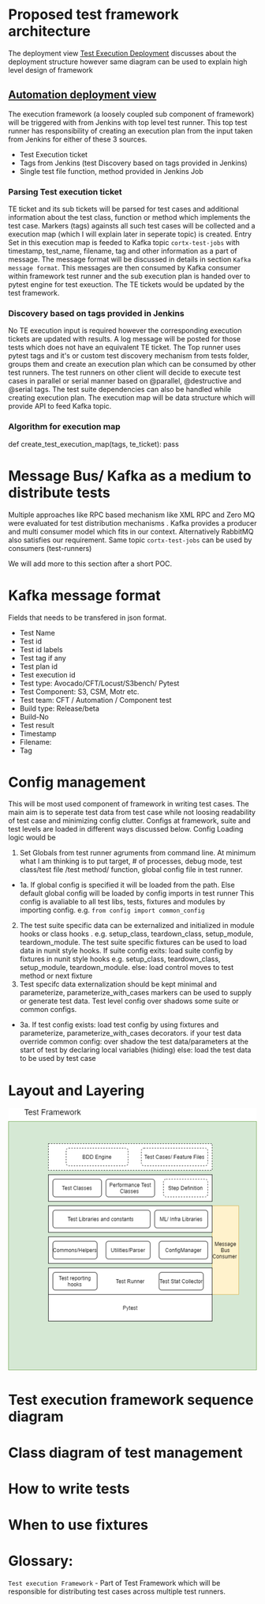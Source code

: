 # Proposed test framework architecture
The deployment view [Test Execution Deployment](Test-Execution-Deployment-View.md) discusses about the deployment structure however same diagram can be used to explain high level design of framework
## [Automation deployment view](latest_automation_framework_deployment_view_full_mode.png)

The execution framework (a loosely coupled sub component of framework) will be triggered with from Jenkins with top level test runner. This top test runner has responsibility of creating an execution plan from the input taken from Jenkins for either of these 3 sources.
* Test Execution ticket
* Tags from Jenkins (test Discovery based on tags provided in Jenkins)
* Single test file function, method provided in Jenkins Job 

### Parsing Test execution ticket
TE ticket and its sub tickets will be parsed for test cases and additional information about the test class, function or method which implements the test case. Markers (tags) againsts all such test cases will be collected and a execution map (which I will explain later in seperate topic) is created. Entry Set in this execution map is feeded to Kafka topic `cortx-test-jobs` with timestamp, test_name, filename, tag and other information as a part of message. The message format will be discussed in details in section `Kafka message format`. This messages are then consumed by Kafka consumer within framework test runner and the sub execution plan is handed over to pytest engine for test exeuction. The TE tickets would be updated by the test framework.  

### Discovery based on tags provided in Jenkins
No TE execution input is required however the corresponding execution tickets are updated with results. A log message will be posted for those tests which does not have an equivalent TE ticket. 
The Top runner uses pytest tags and it's or custom test discovery mechanism from tests folder, groups them and create an execution plan which can be consumed by other test runners. The test runners on other client will decide to execute test cases in parallel or serial manner based on @parallel, @destructive and @serial tags. The test suite dependencies can also be handled while creating execution plan.
The execution map will be data structure which will provide API to feed Kafka topic.

### Algorithm for execution map
def create_test_execution_map(tags, te_ticket):
  pass

# Message Bus/ Kafka as a medium to distribute tests
Multiple approaches like RPC based mechanism like XML RPC and Zero MQ were evaluated for test distribution mechanisms . Kafka provides a producer and multi consumer model which fits in our context. Alternatively RabbitMQ also satisfies our requirement. Same topic `cortx-test-jobs` can be used by consumers (test-runners) 

We will add more to this section after a short POC.

# Kafka message format
Fields that needs to be transfered in json format.

* Test Name 
* Test id 
* Test id labels 
* Test tag if any  
* Test plan id 
* Test execution id 
* Test type: Avocado/CFT/Locust/S3bench/ Pytest 
* Test Component: S3, CSM, Motr etc. 
* Test team: CFT / Automation / Component test 
* Build type: Release/beta 
* Build-No  
* Test result  
* Timestamp
* Filename:
* Tag

# Config management
This will be most used component of framework in writing test cases. The main aim is to seperate test data from test case while not loosing readability of test case and minimizing config clutter. Configs at framework, suite and test levels are loaded in different ways discussed below.
Config Loading logic would be

1. Set Globals from test runner agruments from command line. At minimum what I am thinking is to put target, # of processes, debug mode, test class/test file /test method/ function, global config file in test runner. 
* 1a. If global config is specified it will be loaded from the path.
    Else default global config will be loaded by config imports in test runner
    This config is avaliable to all test libs, tests, fixtures and modules by importing config.  e.g. `from config import common_config`  
2.  The test suite specific data can be externalized and initialized in module hooks or class hooks . e.g. setup_class, teardown_class, setup_module, teardown_module. 
    The test suite specific fixtures can be used to load data in nunit style hooks. 
    If suite config exits:
        load suite config by fixtures in nunit style hooks e.g. setup_class, teardown_class, setup_module, teardown_module. 
    else:
        load control moves to test method or next fixture
3.  Test specifc data externalization should be kept minimal and parameterize, parameterize_with_cases markers can be used to supply or generate test data. 
    Test level config over shadows some suite or common configs. 
* 3a. If test config exists:
       load test config by using fixtures and parameterize, parameterize_with_cases decorators. 
           if your test data override common config:
              over shadow the test data/parameters at the start of test by declaring local variables (hiding)
           else:
              load the test data to be used by test case


# Layout and Layering
![Block diagram of Layers](Test-Framework-Layering.png "block diagram of test framework")

# Test execution framework sequence diagram
# Class diagram of test management
# How to write tests
# When to use fixtures
# Glossary:
`Test execution Framework` - Part of Test Framework which will be responsible for distributing test cases across multiple test runners. 


